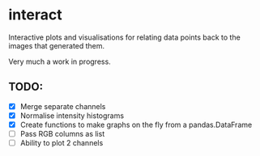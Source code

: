 # interact

Interactive plots and visualisations for relating data points back to the images that generated them.

Very much a work in progress.

## TODO:

- [x] Merge separate channels
- [x] Normalise intensity histograms
- [x] Create functions to make graphs on the fly from a pandas.DataFrame
- [ ] Pass RGB columns as list
- [ ] Ability to plot 2 channels
